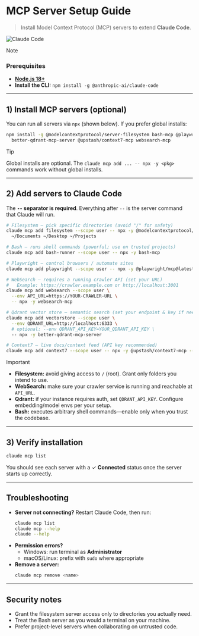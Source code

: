 # MCP Server Setup Guide
> Install Model Context Protocol (MCP) servers to extend **Claude Code**.

![Claude Code](https://img.shields.io/npm/v/@anthropic-ai/claude-code?label=Claude%20Code)

> [!NOTE]
> ### Prerequisites
> - **[Node.js 18+](https://nodejs.org/en/download/current)**
> - **Install the CLI:** `npm install -g @anthropic-ai/claude-code`

---

## 1) Install MCP servers (optional)
You can run all servers via `npx` (shown below). If you prefer global installs:

```bash
npm install -g @modelcontextprotocol/server-filesystem bash-mcp @playwright/mcp \
  better-qdrant-mcp-server @upstash/context7-mcp websearch-mcp
```

> [!TIP]
> Global installs are optional. The `claude mcp add ... -- npx -y <pkg>` commands work without global installs.

---

## 2) Add servers to Claude Code
The **`--` separator is required**. Everything after `--` is the server command that Claude will run.

```bash
# Filesystem — pick specific directories (avoid "/" for safety)
claude mcp add filesystem --scope user -- npx -y @modelcontextprotocol/server-filesystem \
  ~/Documents ~/Desktop ~/Projects

# Bash — runs shell commands (powerful; use on trusted projects)
claude mcp add bash-runner --scope user -- npx -y bash-mcp

# Playwright — control browsers / automate sites
claude mcp add playwright --scope user -- npx -y @playwright/mcp@latest

# WebSearch — requires a running crawler API (set your URL)
#   Example: https://crawler.example.com or http://localhost:3001
claude mcp add websearch --scope user \
  --env API_URL=https://YOUR-CRAWLER-URL \
  -- npx -y websearch-mcp

# Qdrant vector store — semantic search (set your endpoint & key if needed)
claude mcp add vectorstore --scope user \
  --env QDRANT_URL=http://localhost:6333 \
  # optional: --env QDRANT_API_KEY=YOUR_QDRANT_API_KEY \
  -- npx -y better-qdrant-mcp-server

# Context7 — live docs/context feed (API key recommended)
claude mcp add context7 --scope user -- npx -y @upstash/context7-mcp --api-key YOUR_CONTEXT7_API_KEY
```

> [!IMPORTANT]
> - **Filesystem:** avoid giving access to `/` (root). Grant only folders you intend to use.
> - **WebSearch:** make sure your crawler service is running and reachable at `API_URL`.
> - **Qdrant:** if your instance requires auth, set `QDRANT_API_KEY`. Configure embedding/model envs per your setup.
> - **Bash:** executes arbitrary shell commands—enable only when you trust the codebase.

---

## 3) Verify installation
```bash
claude mcp list
```
You should see each server with a ✓ **Connected** status once the server starts up correctly.

---

## Troubleshooting
- **Server not connecting?** Restart Claude Code, then run:
  ```bash
  claude mcp list
  claude mcp --help
  claude --help
  ```
- **Permission errors?**
  - Windows: run terminal as **Administrator**
  - macOS/Linux: prefix with `sudo` where appropriate
- **Remove a server:**
  ```bash
  claude mcp remove <name>
  ```

---

## Security notes
- Grant the filesystem server access only to directories you actually need.
- Treat the Bash server as you would a terminal on your machine.
- Prefer project-level servers when collaborating on untrusted code.
